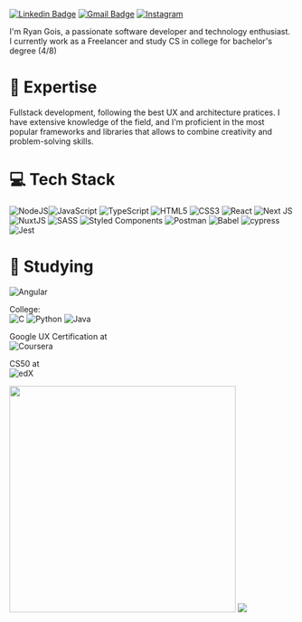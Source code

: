 [![Linkedin Badge](https://img.shields.io/badge/-Ryan%20Gois-9e3efe?style=flat-square&logo=Linkedin&logoColor=white&link=https://www.linkedin.com/in/)](https://www.linkedin.com/in/) 
[![Gmail Badge](https://img.shields.io/badge/-ryangoisdev@gmail.com-9e3efe?style=flat-square&logo=Gmail&logoColor=white&link=mailto:ryangoisdev@gmail.com)](mailto:ryangoisdev@gmail.com)
[![Instagram](https://img.shields.io/badge/ryan.gois-9e3efe.svg?logo=Instagram&logoColor=white)](https://instagram.com/ryan.gois)
</br>

I'm Ryan Gois, a passionate software developer and technology enthusiast. I currently work as a Freelancer and study CS in college for bachelor's degree (4/8)</br>

# 🚀 Expertise

Fullstack development, following the best UX and architecture pratices. I have extensive knowledge of the field, and I'm proficient in the most popular frameworks and libraries that allows to combine creativity and problem-solving skills. </br> 

# 💻 Tech Stack
![NodeJS](https://img.shields.io/badge/node.js-6DA55F?style=for-the-badge&logo=node.js&logoColor=white)![JavaScript](https://img.shields.io/badge/javascript-%23323330.svg?style=for-the-badge&logo=javascript&logoColor=%23F7DF1E) ![TypeScript](https://img.shields.io/badge/typescript-%23007ACC.svg?style=for-the-badge&logo=typescript&logoColor=white) ![HTML5](https://img.shields.io/badge/html5-%23E34F26.svg?style=for-the-badge&logo=html5&logoColor=white) ![CSS3](https://img.shields.io/badge/css3-%231572B6.svg?style=for-the-badge&logo=css3&logoColor=white) ![React](https://img.shields.io/badge/react-%2320232a.svg?style=for-the-badge&logo=react&logoColor=%2361DAFB)  ![Next JS](https://img.shields.io/badge/Next-black?style=for-the-badge&logo=next.js&logoColor=white) ![NuxtJS](https://img.shields.io/badge/Nuxt-black?style=for-the-badge&logo=nuxt.js&logoColor=white) ![SASS](https://img.shields.io/badge/SASS-hotpink.svg?style=for-the-badge&logo=SASS&logoColor=white)  ![Styled Components](https://img.shields.io/badge/styled--components-DB7093?style=for-the-badge&logo=styled-components&logoColor=white) ![Postman](https://img.shields.io/badge/Postman-FF6C37?style=for-the-badge&logo=postman&logoColor=white) ![Babel](https://img.shields.io/badge/Babel-F9DC3e?style=for-the-badge&logo=babel&logoColor=black) ![cypress](https://img.shields.io/badge/-cypress-%23E5E5E5?style=for-the-badge&logo=cypress&logoColor=058a5e) ![Jest](https://img.shields.io/badge/-jest-%23C21325?style=for-the-badge&logo=jest&logoColor=white)

# 📖 Studying 
![Angular](https://img.shields.io/badge/angular-%23DD0031.svg?style=for-the-badge&logo=angular&logoColor=white)

College:
</br>
![C](https://img.shields.io/badge/c-%2300599C.svg?style=for-the-badge&logo=c&logoColor=white)
![Python](https://img.shields.io/badge/python-3670A0?style=for-the-badge&logo=python&logoColor=ffdd54)
![Java](https://img.shields.io/badge/java-%23ED8B00.svg?style=for-the-badge&logo=openjdk&logoColor=white) 

Google UX Certification at </br>
![Coursera](https://img.shields.io/badge/Coursera-%230056D2.svg?style=for-the-badge&logo=Coursera&logoColor=white)

CS50 at 
</br> 
![edX](https://img.shields.io/badge/edX-%2302262B.svg?style=for-the-badge&logo=edX&logoColor=white)


         

<img src="https://github-readme-streak-stats.herokuapp.com/?user=ryangois&theme=neon&hide_border=false"  width="400px" /> ![](https://github-readme-stats-wheat-two-53.vercel.app/api/top-langs/?username=ryangois&theme=neon&hide_border=false&include_all_commits=true&count_private=true&layout=compact)
